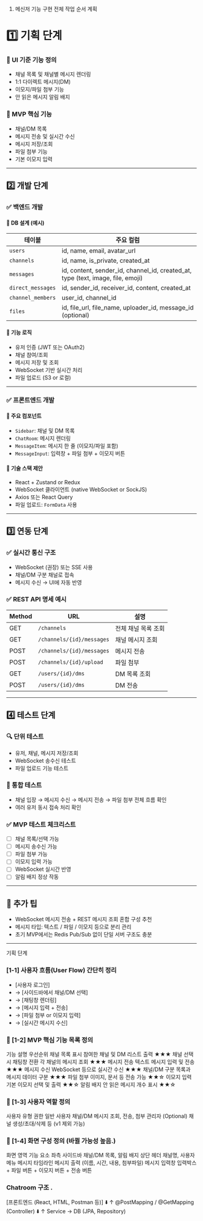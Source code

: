 1. 메신저 기능 구현 전체 작업 순서 계획

# 1️⃣ 기획 단계

### 🔹 UI 기준 기능 정의
- 채널 목록 및 채널별 메시지 렌더링
- 1:1 다이렉트 메시지(DM)
- 이모지/파일 첨부 기능
- 안 읽은 메시지 알림 배지

### 🔹 MVP 핵심 기능
- 채널/DM 목록
- 메시지 전송 및 실시간 수신
- 메시지 저장/조회
- 파일 첨부 기능
- 기본 이모지 입력

---

## 2️⃣ 개발 단계

### ✅ 백엔드 개발

#### 📌 DB 설계 (예시)

| 테이블 | 주요 컬럼 |
|--------|-----------|
| `users` | id, name, email, avatar_url |
| `channels` | id, name, is_private, created_at |
| `messages` | id, content, sender_id, channel_id, created_at, type (text, image, file, emoji) |
| `direct_messages` | id, sender_id, receiver_id, content, created_at |
| `channel_members` | user_id, channel_id |
| `files` | id, file_url, file_name, uploader_id, message_id (optional) |

#### 📌 기능 로직
- 유저 인증 (JWT 또는 OAuth2)
- 채널 참여/조회
- 메시지 저장 및 조회
- WebSocket 기반 실시간 처리
- 파일 업로드 (S3 or 로컬)

---

### ✅ 프론트엔드 개발

#### 📌 주요 컴포넌트
- `Sidebar`: 채널 및 DM 목록
- `ChatRoom`: 메시지 렌더링
- `MessageItem`: 메시지 한 줄 (이모지/파일 포함)
- `MessageInput`: 입력창 + 파일 첨부 + 이모지 버튼

#### 📌 기술 스택 제안
- React + Zustand or Redux
- WebSocket 클라이언트 (native WebSocket or SockJS)
- Axios 또는 React Query
- 파일 업로드: `FormData` 사용

---

## 3️⃣ 연동 단계

### ✅ 실시간 통신 구조

- WebSocket (권장) 또는 SSE 사용
- 채널/DM 구분 채널로 접속
- 메시지 수신 → UI에 자동 반영

### ✅ REST API 명세 예시

| Method | URL | 설명 |
|--------|-----|------|
| GET | `/channels` | 전체 채널 목록 조회 |
| GET | `/channels/{id}/messages` | 채널 메시지 조회 |
| POST | `/channels/{id}/messages` | 메시지 전송 |
| POST | `/channels/{id}/upload` | 파일 첨부 |
| GET | `/users/{id}/dms` | DM 목록 조회 |
| POST | `/users/{id}/dms` | DM 전송 |

---

## 4️⃣ 테스트 단계

### 🔍 단위 테스트
- 유저, 채널, 메시지 저장/조회
- WebSocket 송수신 테스트
- 파일 업로드 기능 테스트

### 🧪 통합 테스트
- 채널 입장 → 메시지 수신 → 메시지 전송 → 파일 첨부 전체 흐름 확인
- 여러 유저 동시 접속 처리 확인

### ✅ MVP 테스트 체크리스트
- [ ] 채널 목록/선택 가능
- [ ] 메시지 송수신 가능
- [ ] 파일 첨부 가능
- [ ] 이모지 입력 가능
- [ ] WebSocket 실시간 반영
- [ ] 알림 배지 정상 작동

---

## 📌 추가 팁

- WebSocket 메시지 전송 + REST 메시지 조회 혼합 구성 추천
- 메시지 타입: 텍스트 / 파일 / 이모지 등으로 분리 관리
- 초기 MVP에서는 Redis Pub/Sub 없이 단일 서버 구조도 충분



--------------------------------------------------------------------------
기획 단계 
### [1-1] 사용자 흐름(User Flow) 간단히 정리
- [사용자 로그인] 
- → [사이드바에서 채널/DM 선택] 
- → [채팅창 렌더링] 
- → [메시지 입력 + 전송] 
- → [파일 첨부 or 이모지 입력] 
- → [실시간 메시지 수신] 
### 🔹 [1-2] MVP 핵심 기능 목록 정의
기능	설명	우선순위
채널 목록 표시	참여한 채널 및 DM 리스트 출력	★★★
채널 선택 시 채팅창 전환	각 채널의 메시지 조회	★★★
메시지 전송	텍스트 메시지 입력 및 전송	★★★
메시지 수신	WebSocket 등으로 실시간 수신	★★★
채널/DM 구분	목록과 메시지 데이터 구분	★★★
파일 첨부	이미지, 문서 등 전송 가능	★★☆
이모지 입력	기본 이모지 선택 및 출력	★★☆
알림 배지	안 읽은 메시지 개수 표시	★★☆

### 🔹 [1-3] 사용자 역할 정의
사용자 유형	권한
일반 사용자	채널/DM 메시지 조회, 전송, 첨부
관리자 (Optional)	채널 생성/초대/삭제 등 (v1 제외 가능)

### 🔹 [1-4] 화면 구성 정의 (바뀔 가능성 높음.)
화면 영역	기능 요소
좌측 사이드바	채널/DM 목록, 알림 배지
상단 헤더	채널명, 사용자 메뉴
메시지 타임라인	메시지 출력 (이름, 시간, 내용, 첨부파일)
메시지 입력창	입력박스 + 파일 버튼 + 이모지 버튼 + 전송 버튼

### Chatroom 구조 .
[프론트엔드 (React, HTML, Postman 등)]
          ⬇️    ↑
  @PostMapping / @GetMapping (Controller)
          ⬇️    ↑
       Service → DB (JPA, Repository)

